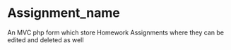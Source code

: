 # Assignment_name
An MVC php form which store Homework Assignments where they can be edited and deleted as well
